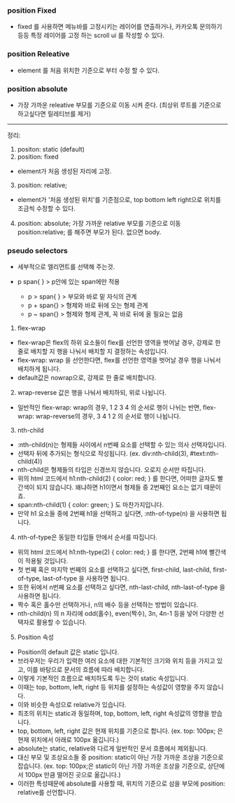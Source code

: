 ### position Fixed
- fixed 를 사용하면 메뉴바를 고정시키는 레이어를 연출하거나, 카카오톡 문의하기 등등 특정 레이어를 고정 하는 scroll ui 를 작성할 수 있다.

### position Releative
- element 를 처음 위치한 기준으로 부터 수정 할 수 있다.

### position absolute
- 가장 가까운 releative 부모를 기준으로 이동 시켜 준다. (최상위 루트를 기준으로 하고싶다면 릴레티브를  제거)

---
정리: 
1. positon: static (default)
2. position: fixed
- element가 처음 생성된 자리에 고정.
3. position: relative;
- element가 '처음 생성된 위치'를 기준점으로, top bottom left right으로 위치를 조금씩 수정할 수 있다.
4. position: absolute;
가장 가까운 relative 부모를 기준으로 이동
position:relative; 를 해주면 부모가 된다.
없으면 body.


### pseudo selectors
- 세부적으로 엘리먼트를 선택해 주는것.

- p span{ } > p안에 있는 span에만 적용
   - p > span{ } > 부모와 바로 밑 자식의 관계
   - p + span{} > 형제와 바로 뒤에 오는 형제 관계
   - p ~ span{} > 형제와 형제 관계, 꼭 바로 뒤에 올 필요는 없음


1. flex-wrap
- flex-wrap은 flex의 하위 요소들이 flex를 선언한 영역을 벗어날 경우, 강제로 한 줄로 배치할 지 행을 나눠서 배치할 지 결정하는 속성입니다.
- flex-wrap: wrap 을 선언한다면, flex를 선언한 영역을 벗어날 경우 행을 나눠서 배치하게 됩니다.
- default값은 nowrap으로, 강제로 한 줄로 배치합니다.
2. wrap-reverse 값은 행을 나눠서 배치하되, 위로 나뉩니다.
- 일반적인 flex-wrap: wrap의 경우, 1 2 3 4
의 순서로 행이 나뉘는 반면, flex-wrap: wrap-reverse의 경우, 3 4 1 2 의 순서로 행이 나뉩니다.
3. nth-child
- :nth-child(n)는 형제들 사이에서 n번째 요소를 선택할 수 있는 의사 선택자입니다.
- 선택자 뒤에 추가되는 형식으로 작성됩니다. (ex. div:nth-child(3), #text:nth-child(4))
- nth-child은 형제들의 타입은 신경쓰지 않습니다. 오로지 순서만 따집니다.
- 위의 html 코드에서 h1:nth-child(2) { color: red; } 를 한다면, 어떠한 글자도 빨간색이 되지 않습니다. 왜냐하면 h1이면서 형제들 중 2번째인 요소는 없기 때문이죠.
- span:nth-child(1) { color: green; } 도 마찬가지입니다.
- 만약 h1 요소들 중에 2번째 h1을 선택하고 싶다면, :nth-of-type(n) 을 사용하면 됩니다.
4. nth-of-type은 동일한 타입들 안에서 순서를 따집니다.
- 위의 html 코드에서 h1:nth-type(2) { color: red; } 를 한다면, 2번째 h1에 빨간색이 적용될 것입니다.
- 첫 번째 혹은 마지막 번째의 요소를 선택하고 싶다면, first-child, last-child, first-of-type, last-of-type 을 사용하면 됩니다.
- 또한 뒤에서 n번째 요소를 선택하고 싶다면, nth-last-child, nth-last-of-type 을 사용하면 됩니다.
- 짝수 혹은 홀수만 선택하거나, n의 배수 등을 선택하는 방법이 있습니다.
- nth-child(n) 의 n 자리에 odd(홀수), even(짝수), 3n, 4n-1 등을 넣어 다양한 선택자로 활용할 수 있습니다.
5. Position 속성
- Position의 default 값은 static 입니다.
- 브라우저는 우리가 입력한 여러 요소에 대한 기본적인 크기와 위치 등을 가지고 있고, 이를 바탕으로 문서의 흐름에 따라 배치합니다.
- 이렇게 기본적인 흐름으로 배치하도록 두는 것이 static 속성입니다.
- 이때는 top, bottom, left, right 등 위치를 설정하는 속성값이 영향을 주지 않습니다.
- 이와 비슷한 속성으로 relative가 있습니다.
- 최초의 위치는 static과 동일하며, top, bottom, left, right 속성값의 영향을 받습니다.
- top, bottom, left, right 값은 현재 위치를 기준으로 합니다. (ex. top: 100px; 은 현재 위치에서 아래로 100px 옮깁니다.)
- absolute는 static, relative와 다르게 일반적인 문서 흐름에서 제외됩니다.
- 대신 부모 및 조상요소들 중 position: static이 아닌 가장 가까운 조상을 기준으로 잡습니다. (ex. top: 100px;은 static이 아닌 가장 가까운 조상을 기준으로, 상단에서 100px 만큼 떨어진 곳으로 옮깁니다.)
- 이러한 특성때문에 absolute를 사용할 때, 위치의 기준으로 삼을 부모에 position: relative를 선언합니다.
